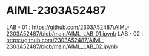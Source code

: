 # AIML-2303A52487
LAB - 01 : https://github.com/2303A52487/AIML-2303A52487/blob/main/AIML_LAB_01.ipynb
LAB - 02 : https://github.com/2303A52487/AIML-2303A52487/blob/main/AIML_LAB_02.ipynb
